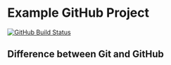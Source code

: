 # Example GitHub Project

[![GitHub Build Status](https://github.com/Cardinal156/GitExample/actions/workflows/linter.yml/badge.svg)](https://github.com/Cardinal156/GitExample/)

## Difference between Git and GitHub
